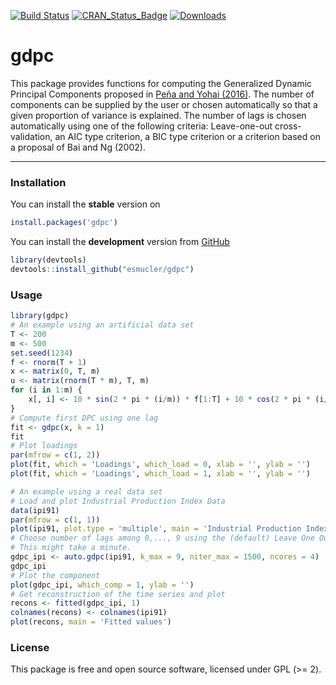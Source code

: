 
<!-- README.md is generated from README.Rmd. Please edit that file -->
[![Build Status](https://travis-ci.org/esmucler/gdpc.svg?branch=master)](https://travis-ci.org/esmucler/gdpc) [![CRAN\_Status\_Badge](http://www.r-pkg.org/badges/version/gdpc)](https://cran.r-project.org/package=gdpc) [![Downloads](http://cranlogs.r-pkg.org/badges/gdpc)](https://cran.r-project.org/package=gdpc)

gdpc
====

This package provides functions for computing the Generalized Dynamic Principal Components proposed in [Peña and Yohai (2016)](http://dx.doi.org/10.1080/01621459.2015.1072542). The number of components can be supplied by the user or chosen automatically so that a given proportion of variance is explained. The number of lags is chosen automatically using one of the following criteria: Leave-one-out cross-validation, an AIC type criterion, a BIC type criterion or a criterion based on a proposal of Bai and Ng (2002).

------------------------------------------------------------------------

### Installation

You can install the **stable** version on

``` r
install.packages('gdpc')
```

You can install the **development** version from [GitHub](https://github.com/esmucler/gdpc)

``` r
library(devtools)
devtools::install_github("esmucler/gdpc")
```

### Usage

``` r
library(gdpc)
# An example using an artificial data set
T <- 200 
m <- 500
set.seed(1234)
f <- rnorm(T + 1)
x <- matrix(0, T, m)
u <- matrix(rnorm(T * m), T, m)
for (i in 1:m) {
    x[, i] <- 10 * sin(2 * pi * (i/m)) * f[1:T] + 10 * cos(2 * pi * (i/m)) * f[2:(T + 1)] + u[, i]
}
# Compute first DPC using one lag
fit <- gdpc(x, k = 1)
fit
# Plot loadings
par(mfrow = c(1, 2))
plot(fit, which = 'Loadings', which_load = 0, xlab = '', ylab = '') 
plot(fit, which = 'Loadings', which_load = 1, xlab = '', ylab = '') 
```

``` r
# An example using a real data set
# Load and plot Industrial Production Index Data
data(ipi91)
par(mfrow = c(1, 1))
plot(ipi91, plot.type = 'multiple', main = 'Industrial Production Index')
# Choose number of lags among 0,..., 9 using the (default) Leave One Out criterion
# This might take a minute.
gdpc_ipi <- auto.gdpc(ipi91, k_max = 9, niter_max = 1500, ncores = 4)
gdpc_ipi
# Plot the component
plot(gdpc_ipi, which_comp = 1, ylab = '')
# Get reconstruction of the time series and plot
recons <- fitted(gdpc_ipi, 1)
colnames(recons) <- colnames(ipi91)
plot(recons, main = 'Fitted values')
```

### License

This package is free and open source software, licensed under GPL (&gt;= 2).
